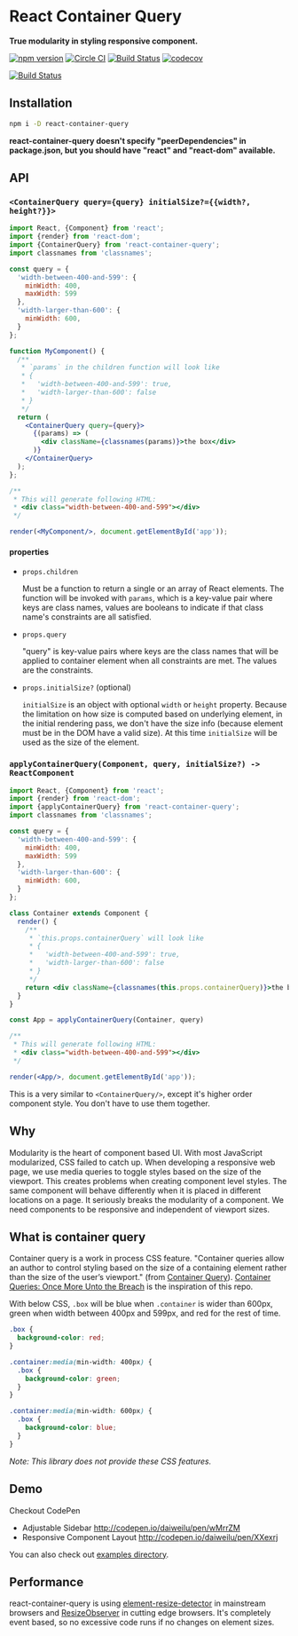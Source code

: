 # React Container Query

**True modularity in styling responsive component.**

[![npm version](https://badge.fury.io/js/react-container-query.svg)](https://badge.fury.io/js/react-container-query)
[![Circle CI](https://circleci.com/gh/d6u/react-container-query/tree/master.svg?style=svg)](https://circleci.com/gh/d6u/react-container-query/tree/master)
[![Build Status](https://saucelabs.com/buildstatus/react-cq)](https://saucelabs.com/beta/builds/de7d8039f4e5417399ec27c39036c1b8)
[![codecov](https://codecov.io/gh/d6u/react-container-query/branch/master/graph/badge.svg)](https://codecov.io/gh/d6u/react-container-query)

[![Build Status](https://saucelabs.com/browser-matrix/react-cq.svg)](https://saucelabs.com/beta/builds/de7d8039f4e5417399ec27c39036c1b8)

## Installation

```sh
npm i -D react-container-query
```

**react-container-query doesn't specify "peerDependencies" in package.json, but you should have "react" and "react-dom" available.**

## API

### `<ContainerQuery query={query} initialSize?={{width?, height?}}>`

```jsx
import React, {Component} from 'react';
import {render} from 'react-dom';
import {ContainerQuery} from 'react-container-query';
import classnames from 'classnames';

const query = {
  'width-between-400-and-599': {
    minWidth: 400,
    maxWidth: 599
  },
  'width-larger-than-600': {
    minWidth: 600,
  }
};

function MyComponent() {
  /**
   * `params` in the children function will look like
   * {
   *   'width-between-400-and-599': true,
   *   'width-larger-than-600': false
   * }
   */
  return (
    <ContainerQuery query={query}>
      {(params) => (
        <div className={classnames(params)}>the box</div>
      )}
    </ContainerQuery>
  );
};

/**
 * This will generate following HTML:
 * <div class="width-between-400-and-599"></div>
 */

render(<MyComponent/>, document.getElementById('app'));
```

#### properties

- `props.children`

  Must be a function to return a single or an array of React elements. The function will be invoked with `params`, which is a key-value pair where keys are class names, values are booleans to indicate if that class name's constraints are all satisfied.

- `props.query`

  "query" is key-value pairs where keys are the class names that will be applied to container element when all constraints are met. The values are the constraints.

- `props.initialSize?` (optional)

  `initialSize` is an object with optional `width` or `height` property. Because the limitation on how size is computed based on underlying element, in the initial rendering pass, we don't have the size info (because element must be in the DOM have a valid size). At this time `initialSize` will be used as the size of the element.

### `applyContainerQuery(Component, query, initialSize?) -> ReactComponent`

```jsx
import React, {Component} from 'react';
import {render} from 'react-dom';
import {applyContainerQuery} from 'react-container-query';
import classnames from 'classnames';

const query = {
  'width-between-400-and-599': {
    minWidth: 400,
    maxWidth: 599
  },
  'width-larger-than-600': {
    minWidth: 600,
  }
};

class Container extends Component {
  render() {
    /**
     * `this.props.containerQuery` will look like
     * {
     *   'width-between-400-and-599': true,
     *   'width-larger-than-600': false
     * }
     */
    return <div className={classnames(this.props.containerQuery)}>the box</div>;
  }
}

const App = applyContainerQuery(Container, query)

/**
 * This will generate following HTML:
 * <div class="width-between-400-and-599"></div>
 */

render(<App/>, document.getElementById('app'));
```

This is a very similar to `<ContainerQuery/>`, except it's higher order component style. You don't have to use them together.

## Why

Modularity is the heart of component based UI. With most JavaScript modularized, CSS failed to catch up. When developing a responsive web page, we use media queries to toggle styles based on the size of the viewport. This creates problems when creating component level styles. The same component will behave differently when it is placed in different locations on a page. It seriously breaks the modularity of a component. We need components to be responsive and independent of viewport sizes.

## What is container query

Container query is a work in process CSS feature. "Container queries allow an author to control styling based on the size of a containing element rather than the size of the user’s viewport." (from [Container Query](http://responsiveimagescg.github.io/container-queries/)). [Container Queries: Once More Unto the Breach](http://alistapart.com/article/container-queries-once-more-unto-the-breach) is the inspiration of this repo.

With below CSS, `.box` will be blue when `.container` is wider than 600px, green when width between 400px and 599px, and red for the rest of time.

```css
.box {
  background-color: red;
}

.container:media(min-width: 400px) {
  .box {
    background-color: green;
  }
}

.container:media(min-width: 600px) {
  .box {
    background-color: blue;
  }
}
```

_Note: This library does *not* provide these CSS features._

## Demo

Checkout CodePen

- Adjustable Sidebar http://codepen.io/daiweilu/pen/wMrrZM
- Responsive Component Layout http://codepen.io/daiweilu/pen/XXexrj

You can also check out [examples directory](./examples).

## Performance

react-container-query is using [element-resize-detector](https://www.npmjs.com/package/element-resize-detector) in mainstream browsers and [ResizeObserver](https://developers.google.com/web/updates/2016/10/resizeobserver) in cutting edge browsers. It's completely event based, so no excessive code runs if no changes on element sizes.
